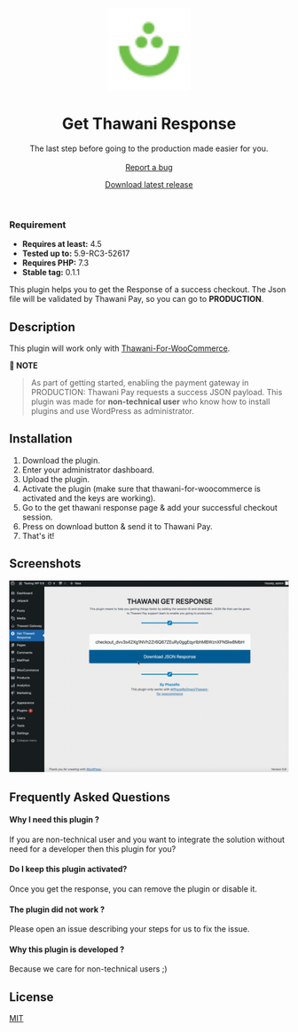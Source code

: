 <br />
<p align="center">
  <a href="link to the projects website">
    <img src="https://github.com/PhazeRoOman/thawani-for-woocommerce/raw/master/asset/thawani.svg" alt="Logo" width="150" style="background-color: white">
  </a>

  <h1 align="center">Get Thawani Response</h1>

  <p align="center">
    The last step before going to the production made easier for you.
    <br />
    <br />
    <a href="https://github.com/PhazeRoOman/get_thawani_response/issues">Report a bug</a>
  </p>
</p>
  <p align="center">
  <a href="https://github.com/PhazeRoOman/get_thawani_response/releases/latest/download/get_thawani_response.zip">Download latest release</a>
</p>
<br />



### Requirement

- **Requires at least:** 4.5  
- **Tested up to:** 5.9-RC3-52617  
- **Requires PHP:** 7.3  
- **Stable tag:** 0.1.1  



This plugin helps you to get the Response of a success checkout. The Json file will be validated by Thawani Pay, so you can go to **PRODUCTION**.

## Description ##

This plugin will work only with [Thawani-For-WooCommerce](https://github.com/PhazeRoOman/thawani-for-woocommerce).

**👋 NOTE**

> As part of getting started, enabling the payment gateway in PRODUCTION: Thawani Pay requests a success JSON payload.
> This plugin was made for **non-technical user** who know how to install plugins and use WordPress as administrator.


## Installation ##

1. Download the plugin.
2. Enter your administrator dashboard.
3. Upload the plugin.
4. Activate the plugin (make sure that thawani-for-woocommerce is activated and the keys are working).
5. Go to the get thawani response page & add your successful checkout session. 
6. Press on download button & send it to Thawani Pay. 
7. That's it!


## Screenshots ##

![download JSON response](./get_response.gif)

## Frequently Asked Questions ##

#### **Why I need this plugin ?**

If you are non-technical user and you want to integrate the solution without need for a developer
then this plugin for you? 

#### **Do I keep this plugin activated?**

Once you get the response, you can remove the plugin or disable it.

#### **The plugin did not work ?**

Please open an issue describing your steps for us to fix the issue.

#### **Why this plugin is developed ?**

Because we care for non-technical users ;)




## License
[MIT](./LICENSE)  
